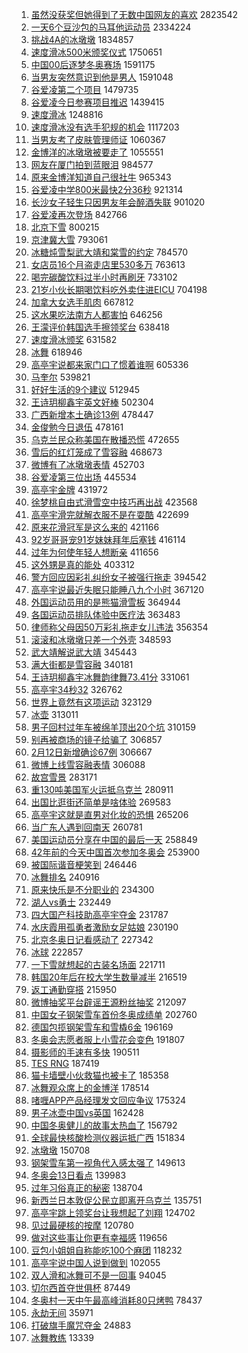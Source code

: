 1. [虽然没获奖但她得到了无数中国网友的喜欢](https://s.weibo.com//weibo?q=%E8%99%BD%E7%84%B6%E6%B2%A1%E8%8E%B7%E5%A5%96%E4%BD%86%E5%A5%B9%E5%BE%97%E5%88%B0%E4%BA%86%E6%97%A0%E6%95%B0%E4%B8%AD%E5%9B%BD%E7%BD%91%E5%8F%8B%E7%9A%84%E5%96%9C%E6%AC%A2&Refer=top) 2823542
2. [一天6个豆沙包的马耳他运动员](https://s.weibo.com//weibo?q=%E4%B8%80%E5%A4%A96%E4%B8%AA%E8%B1%86%E6%B2%99%E5%8C%85%E7%9A%84%E9%A9%AC%E8%80%B3%E4%BB%96%E8%BF%90%E5%8A%A8%E5%91%98&Refer=top) 2334224
3. [挑战4A的冰墩墩](https://s.weibo.com//weibo?q=%23%E6%8C%91%E6%88%984A%E7%9A%84%E5%86%B0%E5%A2%A9%E5%A2%A9%23&Refer=top) 1834857
4. [速度滑冰500米颁奖仪式](https://s.weibo.com//weibo?q=%23%E9%80%9F%E5%BA%A6%E6%BB%91%E5%86%B0500%E7%B1%B3%E9%A2%81%E5%A5%96%E4%BB%AA%E5%BC%8F%23&Refer=top) 1750651
5. [中国00后逐梦冬奥赛场](https://s.weibo.com//weibo?q=%23%E4%B8%AD%E5%9B%BD00%E5%90%8E%E9%80%90%E6%A2%A6%E5%86%AC%E5%A5%A5%E8%B5%9B%E5%9C%BA%23&Refer=top) 1591175
6. [当男友突然意识到他是男人](https://s.weibo.com//weibo?q=%23%E5%BD%93%E7%94%B7%E5%8F%8B%E7%AA%81%E7%84%B6%E6%84%8F%E8%AF%86%E5%88%B0%E4%BB%96%E6%98%AF%E7%94%B7%E4%BA%BA%23&Refer=top) 1591048
7. [谷爱凌第二个项目](https://s.weibo.com//weibo?q=%23%E8%B0%B7%E7%88%B1%E5%87%8C%E7%AC%AC%E4%BA%8C%E4%B8%AA%E9%A1%B9%E7%9B%AE%23&Refer=top) 1479735
8. [谷爱凌今日参赛项目推迟](https://s.weibo.com//weibo?q=%23%E8%B0%B7%E7%88%B1%E5%87%8C%E4%BB%8A%E6%97%A5%E5%8F%82%E8%B5%9B%E9%A1%B9%E7%9B%AE%E6%8E%A8%E8%BF%9F%23&Refer=top) 1439415
9. [速度滑冰](https://s.weibo.com//weibo?q=%E9%80%9F%E5%BA%A6%E6%BB%91%E5%86%B0&Refer=top) 1248816
10. [速度滑冰没有选手犯规的机会](https://s.weibo.com//weibo?q=%23%E9%80%9F%E5%BA%A6%E6%BB%91%E5%86%B0%E6%B2%A1%E6%9C%89%E9%80%89%E6%89%8B%E7%8A%AF%E8%A7%84%E7%9A%84%E6%9C%BA%E4%BC%9A%23&Refer=top) 1117203
11. [当男友考了皮肤管理师证](https://s.weibo.com//weibo?q=%23%E5%BD%93%E7%94%B7%E5%8F%8B%E8%80%83%E4%BA%86%E7%9A%AE%E8%82%A4%E7%AE%A1%E7%90%86%E5%B8%88%E8%AF%81%23&Refer=top) 1060367
12. [金博洋的冰墩墩被要走了](https://s.weibo.com//weibo?q=%23%E9%87%91%E5%8D%9A%E6%B4%8B%E7%9A%84%E5%86%B0%E5%A2%A9%E5%A2%A9%E8%A2%AB%E8%A6%81%E8%B5%B0%E4%BA%86%23&Refer=top) 1055551
13. [网友在厦门拍到蓝眼泪](https://s.weibo.com//weibo?q=%23%E7%BD%91%E5%8F%8B%E5%9C%A8%E5%8E%A6%E9%97%A8%E6%8B%8D%E5%88%B0%E8%93%9D%E7%9C%BC%E6%B3%AA%23&Refer=top) 984577
14. [原来金博洋知道自己很社牛](https://s.weibo.com//weibo?q=%23%E5%8E%9F%E6%9D%A5%E9%87%91%E5%8D%9A%E6%B4%8B%E7%9F%A5%E9%81%93%E8%87%AA%E5%B7%B1%E5%BE%88%E7%A4%BE%E7%89%9B%23&Refer=top) 965343
15. [谷爱凌中学800米最快2分36秒](https://s.weibo.com//weibo?q=%23%E8%B0%B7%E7%88%B1%E5%87%8C%E4%B8%AD%E5%AD%A6800%E7%B1%B3%E6%9C%80%E5%BF%AB2%E5%88%8636%E7%A7%92%23&Refer=top) 921314
16. [长沙女子轻生只因男友年会醉酒失联](https://s.weibo.com//weibo?q=%23%E9%95%BF%E6%B2%99%E5%A5%B3%E5%AD%90%E8%BD%BB%E7%94%9F%E5%8F%AA%E5%9B%A0%E7%94%B7%E5%8F%8B%E5%B9%B4%E4%BC%9A%E9%86%89%E9%85%92%E5%A4%B1%E8%81%94%23&Refer=top) 901020
17. [谷爱凌再次登场](https://s.weibo.com//weibo?q=%23%E8%B0%B7%E7%88%B1%E5%87%8C%E5%86%8D%E6%AC%A1%E7%99%BB%E5%9C%BA%23&Refer=top) 842766
18. [北京下雪](https://s.weibo.com//weibo?q=%E5%8C%97%E4%BA%AC%E4%B8%8B%E9%9B%AA&Refer=top) 800215
19. [京津冀大雪](https://s.weibo.com//weibo?q=%23%E4%BA%AC%E6%B4%A5%E5%86%80%E5%A4%A7%E9%9B%AA%23&Refer=top) 793061
20. [冰糖炖雪梨武大靖和棠雪的约定](https://s.weibo.com//weibo?q=%23%E5%86%B0%E7%B3%96%E7%82%96%E9%9B%AA%E6%A2%A8%E6%AD%A6%E5%A4%A7%E9%9D%96%E5%92%8C%E6%A3%A0%E9%9B%AA%E7%9A%84%E7%BA%A6%E5%AE%9A%23&Refer=top) 784570
21. [女店员16个月盗走店里530多万](https://s.weibo.com//weibo?q=%23%E5%A5%B3%E5%BA%97%E5%91%9816%E4%B8%AA%E6%9C%88%E7%9B%97%E8%B5%B0%E5%BA%97%E9%87%8C530%E5%A4%9A%E4%B8%87%23&Refer=top) 763613
22. [喝完碳酸饮料过半小时再刷牙](https://s.weibo.com//weibo?q=%23%E5%96%9D%E5%AE%8C%E7%A2%B3%E9%85%B8%E9%A5%AE%E6%96%99%E8%BF%87%E5%8D%8A%E5%B0%8F%E6%97%B6%E5%86%8D%E5%88%B7%E7%89%99%23&Refer=top) 733102
23. [21岁小伙长期喝饮料吃外卖住进EICU](https://s.weibo.com//weibo?q=%2321%E5%B2%81%E5%B0%8F%E4%BC%99%E9%95%BF%E6%9C%9F%E5%96%9D%E9%A5%AE%E6%96%99%E5%90%83%E5%A4%96%E5%8D%96%E4%BD%8F%E8%BF%9BEICU%23&Refer=top) 704198
24. [加拿大女选手肌肉](https://s.weibo.com//weibo?q=%23%E5%8A%A0%E6%8B%BF%E5%A4%A7%E5%A5%B3%E9%80%89%E6%89%8B%E8%82%8C%E8%82%89%23&Refer=top) 667812
25. [这水果吃法南方人都害怕](https://s.weibo.com//weibo?q=%23%E8%BF%99%E6%B0%B4%E6%9E%9C%E5%90%83%E6%B3%95%E5%8D%97%E6%96%B9%E4%BA%BA%E9%83%BD%E5%AE%B3%E6%80%95%23&Refer=top) 646256
26. [王濛评价韩国选手擦领奖台](https://s.weibo.com//weibo?q=%23%E7%8E%8B%E6%BF%9B%E8%AF%84%E4%BB%B7%E9%9F%A9%E5%9B%BD%E9%80%89%E6%89%8B%E6%93%A6%E9%A2%86%E5%A5%96%E5%8F%B0%23&Refer=top) 638418
27. [速度滑冰颁奖](https://s.weibo.com//weibo?q=%23%E9%80%9F%E5%BA%A6%E6%BB%91%E5%86%B0%E9%A2%81%E5%A5%96%23&Refer=top) 631582
28. [冰舞](https://s.weibo.com//weibo?q=%E5%86%B0%E8%88%9E&Refer=top) 618946
29. [高亭宇说都来家门口了惯着谁啊](https://s.weibo.com//weibo?q=%23%E9%AB%98%E4%BA%AD%E5%AE%87%E8%AF%B4%E9%83%BD%E6%9D%A5%E5%AE%B6%E9%97%A8%E5%8F%A3%E4%BA%86%E6%83%AF%E7%9D%80%E8%B0%81%E5%95%8A%23&Refer=top) 605336
30. [马奎尔](https://s.weibo.com//weibo?q=%E9%A9%AC%E5%A5%8E%E5%B0%94&Refer=top) 539821
31. [好好生活的9个建议](https://s.weibo.com//weibo?q=%23%E5%A5%BD%E5%A5%BD%E7%94%9F%E6%B4%BB%E7%9A%849%E4%B8%AA%E5%BB%BA%E8%AE%AE%23&Refer=top) 512945
32. [王诗玥柳鑫宇英文好棒](https://s.weibo.com//weibo?q=%23%E7%8E%8B%E8%AF%97%E7%8E%A5%E6%9F%B3%E9%91%AB%E5%AE%87%E8%8B%B1%E6%96%87%E5%A5%BD%E6%A3%92%23&Refer=top) 502304
33. [广西新增本土确诊13例](https://s.weibo.com//weibo?q=%23%E5%B9%BF%E8%A5%BF%E6%96%B0%E5%A2%9E%E6%9C%AC%E5%9C%9F%E7%A1%AE%E8%AF%8A13%E4%BE%8B%23&Refer=top) 478447
34. [金俊勉今日退伍](https://s.weibo.com//weibo?q=%23%E9%87%91%E4%BF%8A%E5%8B%89%E4%BB%8A%E6%97%A5%E9%80%80%E4%BC%8D%23&Refer=top) 478161
35. [乌克兰民众称美国在散播恐慌](https://s.weibo.com//weibo?q=%23%E4%B9%8C%E5%85%8B%E5%85%B0%E6%B0%91%E4%BC%97%E7%A7%B0%E7%BE%8E%E5%9B%BD%E5%9C%A8%E6%95%A3%E6%92%AD%E6%81%90%E6%85%8C%23&Refer=top) 472655
36. [雪后的红灯笼成了雪容融](https://s.weibo.com//weibo?q=%23%E9%9B%AA%E5%90%8E%E7%9A%84%E7%BA%A2%E7%81%AF%E7%AC%BC%E6%88%90%E4%BA%86%E9%9B%AA%E5%AE%B9%E8%9E%8D%23&Refer=top) 468673
37. [微博有了冰墩墩表情](https://s.weibo.com//weibo?q=%23%E5%BE%AE%E5%8D%9A%E6%9C%89%E4%BA%86%E5%86%B0%E5%A2%A9%E5%A2%A9%E8%A1%A8%E6%83%85%23&Refer=top) 452703
38. [谷爱凌第三位出场](https://s.weibo.com//weibo?q=%23%E8%B0%B7%E7%88%B1%E5%87%8C%E7%AC%AC%E4%B8%89%E4%BD%8D%E5%87%BA%E5%9C%BA%23&Refer=top) 445534
39. [高亭宇金牌](https://s.weibo.com//weibo?q=%23%E9%AB%98%E4%BA%AD%E5%AE%87%E9%87%91%E7%89%8C%23&Refer=top) 431972
40. [徐梦桃自由式滑雪空中技巧再出战](https://s.weibo.com//weibo?q=%23%E5%BE%90%E6%A2%A6%E6%A1%83%E8%87%AA%E7%94%B1%E5%BC%8F%E6%BB%91%E9%9B%AA%E7%A9%BA%E4%B8%AD%E6%8A%80%E5%B7%A7%E5%86%8D%E5%87%BA%E6%88%98%23&Refer=top) 423568
41. [高亭宇滑完就解衣服不是在耍酷](https://s.weibo.com//weibo?q=%23%E9%AB%98%E4%BA%AD%E5%AE%87%E6%BB%91%E5%AE%8C%E5%B0%B1%E8%A7%A3%E8%A1%A3%E6%9C%8D%E4%B8%8D%E6%98%AF%E5%9C%A8%E8%80%8D%E9%85%B7%23&Refer=top) 422699
42. [原来花滑冠军是这么来的](https://s.weibo.com//weibo?q=%23%E5%8E%9F%E6%9D%A5%E8%8A%B1%E6%BB%91%E5%86%A0%E5%86%9B%E6%98%AF%E8%BF%99%E4%B9%88%E6%9D%A5%E7%9A%84%23&Refer=top) 421166
43. [92岁哥哥宠91岁妹妹拜年后塞钱](https://s.weibo.com//weibo?q=%2392%E5%B2%81%E5%93%A5%E5%93%A5%E5%AE%A091%E5%B2%81%E5%A6%B9%E5%A6%B9%E6%8B%9C%E5%B9%B4%E5%90%8E%E5%A1%9E%E9%92%B1%23&Refer=top) 416114
44. [过年为何使年轻人想断亲](https://s.weibo.com//weibo?q=%23%E8%BF%87%E5%B9%B4%E4%B8%BA%E4%BD%95%E4%BD%BF%E5%B9%B4%E8%BD%BB%E4%BA%BA%E6%83%B3%E6%96%AD%E4%BA%B2%23&Refer=top) 411656
45. [这外甥是真的能处](https://s.weibo.com//weibo?q=%23%E8%BF%99%E5%A4%96%E7%94%A5%E6%98%AF%E7%9C%9F%E7%9A%84%E8%83%BD%E5%A4%84%23&Refer=top) 403312
46. [警方回应因彩礼纠纷女子被强行拖走](https://s.weibo.com//weibo?q=%23%E8%AD%A6%E6%96%B9%E5%9B%9E%E5%BA%94%E5%9B%A0%E5%BD%A9%E7%A4%BC%E7%BA%A0%E7%BA%B7%E5%A5%B3%E5%AD%90%E8%A2%AB%E5%BC%BA%E8%A1%8C%E6%8B%96%E8%B5%B0%23&Refer=top) 394542
47. [高亭宇说最近失眠只能睡八九个小时](https://s.weibo.com//weibo?q=%23%E9%AB%98%E4%BA%AD%E5%AE%87%E8%AF%B4%E6%9C%80%E8%BF%91%E5%A4%B1%E7%9C%A0%E5%8F%AA%E8%83%BD%E7%9D%A1%E5%85%AB%E4%B9%9D%E4%B8%AA%E5%B0%8F%E6%97%B6%23&Refer=top) 367120
48. [外国运动员用的是熊猫滑雪板](https://s.weibo.com//weibo?q=%23%E5%A4%96%E5%9B%BD%E8%BF%90%E5%8A%A8%E5%91%98%E7%94%A8%E7%9A%84%E6%98%AF%E7%86%8A%E7%8C%AB%E6%BB%91%E9%9B%AA%E6%9D%BF%23&Refer=top) 364944
49. [各国运动员排队体验中医疗法](https://s.weibo.com//weibo?q=%23%E5%90%84%E5%9B%BD%E8%BF%90%E5%8A%A8%E5%91%98%E6%8E%92%E9%98%9F%E4%BD%93%E9%AA%8C%E4%B8%AD%E5%8C%BB%E7%96%97%E6%B3%95%23&Refer=top) 363483
50. [律师称父母因50万彩礼拖走女儿违法](https://s.weibo.com//weibo?q=%23%E5%BE%8B%E5%B8%88%E7%A7%B0%E7%88%B6%E6%AF%8D%E5%9B%A050%E4%B8%87%E5%BD%A9%E7%A4%BC%E6%8B%96%E8%B5%B0%E5%A5%B3%E5%84%BF%E8%BF%9D%E6%B3%95%23&Refer=top) 356354
51. [滚滚和冰墩墩只差一个外壳](https://s.weibo.com//weibo?q=%23%E6%BB%9A%E6%BB%9A%E5%92%8C%E5%86%B0%E5%A2%A9%E5%A2%A9%E5%8F%AA%E5%B7%AE%E4%B8%80%E4%B8%AA%E5%A4%96%E5%A3%B3%23&Refer=top) 348593
52. [武大靖解说武大靖](https://s.weibo.com//weibo?q=%23%E6%AD%A6%E5%A4%A7%E9%9D%96%E8%A7%A3%E8%AF%B4%E6%AD%A6%E5%A4%A7%E9%9D%96%23&Refer=top) 345443
53. [满大街都是雪容融](https://s.weibo.com//weibo?q=%23%E6%BB%A1%E5%A4%A7%E8%A1%97%E9%83%BD%E6%98%AF%E9%9B%AA%E5%AE%B9%E8%9E%8D%23&Refer=top) 340181
54. [王诗玥柳鑫宇冰舞韵律舞73.41分](https://s.weibo.com//weibo?q=%23%E7%8E%8B%E8%AF%97%E7%8E%A5%E6%9F%B3%E9%91%AB%E5%AE%87%E5%86%B0%E8%88%9E%E9%9F%B5%E5%BE%8B%E8%88%9E73.41%E5%88%86%23&Refer=top) 331061
55. [高亭宇34秒32](https://s.weibo.com//weibo?q=%23%E9%AB%98%E4%BA%AD%E5%AE%8734%E7%A7%9232%23&Refer=top) 326762
56. [世界上竟然有这项运动](https://s.weibo.com//weibo?q=%23%E4%B8%96%E7%95%8C%E4%B8%8A%E7%AB%9F%E7%84%B6%E6%9C%89%E8%BF%99%E9%A1%B9%E8%BF%90%E5%8A%A8%23&Refer=top) 323129
57. [冰壶](https://s.weibo.com//weibo?q=%E5%86%B0%E5%A3%B6&Refer=top) 313011
58. [男子回村过年车被绵羊顶出20个坑](https://s.weibo.com//weibo?q=%23%E7%94%B7%E5%AD%90%E5%9B%9E%E6%9D%91%E8%BF%87%E5%B9%B4%E8%BD%A6%E8%A2%AB%E7%BB%B5%E7%BE%8A%E9%A1%B6%E5%87%BA20%E4%B8%AA%E5%9D%91%23&Refer=top) 310159
59. [别再被商场的镜子给骗了](https://s.weibo.com//weibo?q=%23%E5%88%AB%E5%86%8D%E8%A2%AB%E5%95%86%E5%9C%BA%E7%9A%84%E9%95%9C%E5%AD%90%E7%BB%99%E9%AA%97%E4%BA%86%23&Refer=top) 306857
60. [2月12日新增确诊67例](https://s.weibo.com//weibo?q=%232%E6%9C%8812%E6%97%A5%E6%96%B0%E5%A2%9E%E7%A1%AE%E8%AF%8A67%E4%BE%8B%23&Refer=top) 306667
61. [微博上线雪容融表情](https://s.weibo.com//weibo?q=%23%E5%BE%AE%E5%8D%9A%E4%B8%8A%E7%BA%BF%E9%9B%AA%E5%AE%B9%E8%9E%8D%E8%A1%A8%E6%83%85%23&Refer=top) 306088
62. [故宫雪景](https://s.weibo.com//weibo?q=%E6%95%85%E5%AE%AB%E9%9B%AA%E6%99%AF&Refer=top) 283171
63. [重130吨美国军火运抵乌克兰](https://s.weibo.com//weibo?q=%23%E9%87%8D130%E5%90%A8%E7%BE%8E%E5%9B%BD%E5%86%9B%E7%81%AB%E8%BF%90%E6%8A%B5%E4%B9%8C%E5%85%8B%E5%85%B0%23&Refer=top) 280911
64. [出国比逛街还简单是啥体验](https://s.weibo.com//weibo?q=%23%E5%87%BA%E5%9B%BD%E6%AF%94%E9%80%9B%E8%A1%97%E8%BF%98%E7%AE%80%E5%8D%95%E6%98%AF%E5%95%A5%E4%BD%93%E9%AA%8C%23&Refer=top) 269583
65. [高亭宇这就是直男对化妆的恐惧](https://s.weibo.com//weibo?q=%23%E9%AB%98%E4%BA%AD%E5%AE%87%E8%BF%99%E5%B0%B1%E6%98%AF%E7%9B%B4%E7%94%B7%E5%AF%B9%E5%8C%96%E5%A6%86%E7%9A%84%E6%81%90%E6%83%A7%23&Refer=top) 265206
66. [当广东人遇到回南天](https://s.weibo.com//weibo?q=%E5%BD%93%E5%B9%BF%E4%B8%9C%E4%BA%BA%E9%81%87%E5%88%B0%E5%9B%9E%E5%8D%97%E5%A4%A9&Refer=top) 260781
67. [美国运动员分享在中国的最后一天](https://s.weibo.com//weibo?q=%23%E7%BE%8E%E5%9B%BD%E8%BF%90%E5%8A%A8%E5%91%98%E5%88%86%E4%BA%AB%E5%9C%A8%E4%B8%AD%E5%9B%BD%E7%9A%84%E6%9C%80%E5%90%8E%E4%B8%80%E5%A4%A9%23&Refer=top) 258849
68. [42年前的今天中国首次参加冬奥会](https://s.weibo.com//weibo?q=%2342%E5%B9%B4%E5%89%8D%E7%9A%84%E4%BB%8A%E5%A4%A9%E4%B8%AD%E5%9B%BD%E9%A6%96%E6%AC%A1%E5%8F%82%E5%8A%A0%E5%86%AC%E5%A5%A5%E4%BC%9A%23&Refer=top) 253900
69. [被国际谐音梗笑到](https://s.weibo.com//weibo?q=%23%E8%A2%AB%E5%9B%BD%E9%99%85%E8%B0%90%E9%9F%B3%E6%A2%97%E7%AC%91%E5%88%B0%23&Refer=top) 246446
70. [冰舞排名](https://s.weibo.com//weibo?q=%E5%86%B0%E8%88%9E%E6%8E%92%E5%90%8D&Refer=top) 240916
71. [原来快乐是不分职业的](https://s.weibo.com//weibo?q=%23%E5%8E%9F%E6%9D%A5%E5%BF%AB%E4%B9%90%E6%98%AF%E4%B8%8D%E5%88%86%E8%81%8C%E4%B8%9A%E7%9A%84%23&Refer=top) 234300
72. [湖人vs勇士](https://s.weibo.com//weibo?q=%23%E6%B9%96%E4%BA%BAvs%E5%8B%87%E5%A3%AB%23&Refer=top) 232449
73. [四大国产科技助高亭宇夺金](https://s.weibo.com//weibo?q=%23%E5%9B%9B%E5%A4%A7%E5%9B%BD%E4%BA%A7%E7%A7%91%E6%8A%80%E5%8A%A9%E9%AB%98%E4%BA%AD%E5%AE%87%E5%A4%BA%E9%87%91%23&Refer=top) 231787
74. [水庆霞用孤勇者激励女足姑娘](https://s.weibo.com//weibo?q=%23%E6%B0%B4%E5%BA%86%E9%9C%9E%E7%94%A8%E5%AD%A4%E5%8B%87%E8%80%85%E6%BF%80%E5%8A%B1%E5%A5%B3%E8%B6%B3%E5%A7%91%E5%A8%98%23&Refer=top) 230190
75. [北京冬奥日记看感动了](https://s.weibo.com//weibo?q=%23%E5%8C%97%E4%BA%AC%E5%86%AC%E5%A5%A5%E6%97%A5%E8%AE%B0%E7%9C%8B%E6%84%9F%E5%8A%A8%E4%BA%86%23&Refer=top) 227342
76. [冰球](https://s.weibo.com//weibo?q=%E5%86%B0%E7%90%83&Refer=top) 222857
77. [一下雪就想起的古装名场面](https://s.weibo.com//weibo?q=%23%E4%B8%80%E4%B8%8B%E9%9B%AA%E5%B0%B1%E6%83%B3%E8%B5%B7%E7%9A%84%E5%8F%A4%E8%A3%85%E5%90%8D%E5%9C%BA%E9%9D%A2%23&Refer=top) 221711
78. [韩国20年后在校大学生数量减半](https://s.weibo.com//weibo?q=%23%E9%9F%A9%E5%9B%BD20%E5%B9%B4%E5%90%8E%E5%9C%A8%E6%A0%A1%E5%A4%A7%E5%AD%A6%E7%94%9F%E6%95%B0%E9%87%8F%E5%87%8F%E5%8D%8A%23&Refer=top) 216519
79. [返工通勤穿搭](https://s.weibo.com//weibo?q=%23%E8%BF%94%E5%B7%A5%E9%80%9A%E5%8B%A4%E7%A9%BF%E6%90%AD%23&Refer=top) 215950
80. [微博抽奖平台辟谣王源粉丝抽奖](https://s.weibo.com//weibo?q=%23%E5%BE%AE%E5%8D%9A%E6%8A%BD%E5%A5%96%E5%B9%B3%E5%8F%B0%E8%BE%9F%E8%B0%A3%E7%8E%8B%E6%BA%90%E7%B2%89%E4%B8%9D%E6%8A%BD%E5%A5%96%23&Refer=top) 212097
81. [中国女子钢架雪车首份冬奥成绩单](https://s.weibo.com//weibo?q=%23%E4%B8%AD%E5%9B%BD%E5%A5%B3%E5%AD%90%E9%92%A2%E6%9E%B6%E9%9B%AA%E8%BD%A6%E9%A6%96%E4%BB%BD%E5%86%AC%E5%A5%A5%E6%88%90%E7%BB%A9%E5%8D%95%23&Refer=top) 202760
82. [德国包揽钢架雪车和雪橇6金](https://s.weibo.com//weibo?q=%23%E5%BE%B7%E5%9B%BD%E5%8C%85%E6%8F%BD%E9%92%A2%E6%9E%B6%E9%9B%AA%E8%BD%A6%E5%92%8C%E9%9B%AA%E6%A9%876%E9%87%91%23&Refer=top) 196169
83. [冬奥会志愿者服上小雪花会变色](https://s.weibo.com//weibo?q=%23%E5%86%AC%E5%A5%A5%E4%BC%9A%E5%BF%97%E6%84%BF%E8%80%85%E6%9C%8D%E4%B8%8A%E5%B0%8F%E9%9B%AA%E8%8A%B1%E4%BC%9A%E5%8F%98%E8%89%B2%23&Refer=top) 191807
84. [摄影师的手速有多快](https://s.weibo.com//weibo?q=%23%E6%91%84%E5%BD%B1%E5%B8%88%E7%9A%84%E6%89%8B%E9%80%9F%E6%9C%89%E5%A4%9A%E5%BF%AB%23&Refer=top) 190511
85. [TES RNG](https://s.weibo.com//weibo?q=TES%20RNG&Refer=top) 187419
86. [猫卡墙壁小伙救猫也被卡了](https://s.weibo.com//weibo?q=%E7%8C%AB%E5%8D%A1%E5%A2%99%E5%A3%81%E5%B0%8F%E4%BC%99%E6%95%91%E7%8C%AB%E4%B9%9F%E8%A2%AB%E5%8D%A1%E4%BA%86&Refer=top) 185358
87. [冰舞观众席上的金博洋](https://s.weibo.com//weibo?q=%23%E5%86%B0%E8%88%9E%E8%A7%82%E4%BC%97%E5%B8%AD%E4%B8%8A%E7%9A%84%E9%87%91%E5%8D%9A%E6%B4%8B%23&Refer=top) 178514
88. [啫喱APP产品经理发文回应争议](https://s.weibo.com//weibo?q=%E5%95%AB%E5%96%B1APP%E4%BA%A7%E5%93%81%E7%BB%8F%E7%90%86%E5%8F%91%E6%96%87%E5%9B%9E%E5%BA%94%E4%BA%89%E8%AE%AE&Refer=top) 175324
89. [男子冰壶中国vs英国](https://s.weibo.com//weibo?q=%23%E7%94%B7%E5%AD%90%E5%86%B0%E5%A3%B6%E4%B8%AD%E5%9B%BDvs%E8%8B%B1%E5%9B%BD%23&Refer=top) 162428
90. [中国冬奥健儿的故事太热血了](https://s.weibo.com//weibo?q=%E4%B8%AD%E5%9B%BD%E5%86%AC%E5%A5%A5%E5%81%A5%E5%84%BF%E7%9A%84%E6%95%85%E4%BA%8B%E5%A4%AA%E7%83%AD%E8%A1%80%E4%BA%86&Refer=top) 156792
91. [全球最快核酸检测仪器运抵广西](https://s.weibo.com//weibo?q=%23%E5%85%A8%E7%90%83%E6%9C%80%E5%BF%AB%E6%A0%B8%E9%85%B8%E6%A3%80%E6%B5%8B%E4%BB%AA%E5%99%A8%E8%BF%90%E6%8A%B5%E5%B9%BF%E8%A5%BF%23&Refer=top) 151834
92. [冰墩墩](https://s.weibo.com//weibo?q=%23%E5%86%B0%E5%A2%A9%E5%A2%A9%23&Refer=top) 150708
93. [钢架雪车第一视角代入感太强了](https://s.weibo.com//weibo?q=%23%E9%92%A2%E6%9E%B6%E9%9B%AA%E8%BD%A6%E7%AC%AC%E4%B8%80%E8%A7%86%E8%A7%92%E4%BB%A3%E5%85%A5%E6%84%9F%E5%A4%AA%E5%BC%BA%E4%BA%86%23&Refer=top) 149613
94. [冬奥会13日看点](https://s.weibo.com//weibo?q=%E5%86%AC%E5%A5%A5%E4%BC%9A13%E6%97%A5%E7%9C%8B%E7%82%B9&Refer=top) 139983
95. [过年习俗真正的秘密](https://s.weibo.com//weibo?q=%23%E8%BF%87%E5%B9%B4%E4%B9%A0%E4%BF%97%E7%9C%9F%E6%AD%A3%E7%9A%84%E7%A7%98%E5%AF%86%23&Refer=top) 138704
96. [新西兰日本敦促公民立即离开乌克兰](https://s.weibo.com//weibo?q=%23%E6%96%B0%E8%A5%BF%E5%85%B0%E6%97%A5%E6%9C%AC%E6%95%A6%E4%BF%83%E5%85%AC%E6%B0%91%E7%AB%8B%E5%8D%B3%E7%A6%BB%E5%BC%80%E4%B9%8C%E5%85%8B%E5%85%B0%23&Refer=top) 135751
97. [高亭宇跳上领奖台让我想起了刘翔](https://s.weibo.com//weibo?q=%23%E9%AB%98%E4%BA%AD%E5%AE%87%E8%B7%B3%E4%B8%8A%E9%A2%86%E5%A5%96%E5%8F%B0%E8%AE%A9%E6%88%91%E6%83%B3%E8%B5%B7%E4%BA%86%E5%88%98%E7%BF%94%23&Refer=top) 124702
98. [见过最硬核的按摩](https://s.weibo.com//weibo?q=%23%E8%A7%81%E8%BF%87%E6%9C%80%E7%A1%AC%E6%A0%B8%E7%9A%84%E6%8C%89%E6%91%A9%23&Refer=top) 120780
99. [做对这些事让你更有幸福感](https://s.weibo.com//weibo?q=%23%E5%81%9A%E5%AF%B9%E8%BF%99%E4%BA%9B%E4%BA%8B%E8%AE%A9%E4%BD%A0%E6%9B%B4%E6%9C%89%E5%B9%B8%E7%A6%8F%E6%84%9F%23&Refer=top) 119656
100. [豆包小姐姐自称能吃100个麻团](https://s.weibo.com//weibo?q=%23%E8%B1%86%E5%8C%85%E5%B0%8F%E5%A7%90%E5%A7%90%E8%87%AA%E7%A7%B0%E8%83%BD%E5%90%83100%E4%B8%AA%E9%BA%BB%E5%9B%A2%23&Refer=top) 118232
101. [高亭宇说中国人说到做到](https://s.weibo.com//weibo?q=%23%E9%AB%98%E4%BA%AD%E5%AE%87%E8%AF%B4%E4%B8%AD%E5%9B%BD%E4%BA%BA%E8%AF%B4%E5%88%B0%E5%81%9A%E5%88%B0%23&Refer=top) 102055
102. [双人滑和冰舞可不是一回事](https://s.weibo.com//weibo?q=%23%E5%8F%8C%E4%BA%BA%E6%BB%91%E5%92%8C%E5%86%B0%E8%88%9E%E5%8F%AF%E4%B8%8D%E6%98%AF%E4%B8%80%E5%9B%9E%E4%BA%8B%23&Refer=top) 94045
103. [切尔西首夺世俱杯](https://s.weibo.com//weibo?q=%23%E5%88%87%E5%B0%94%E8%A5%BF%E9%A6%96%E5%A4%BA%E4%B8%96%E4%BF%B1%E6%9D%AF%23&Refer=top) 87449
104. [冬奥村一天中午最高峰消耗80只烤鸭](https://s.weibo.com//weibo?q=%23%E5%86%AC%E5%A5%A5%E6%9D%91%E4%B8%80%E5%A4%A9%E4%B8%AD%E5%8D%88%E6%9C%80%E9%AB%98%E5%B3%B0%E6%B6%88%E8%80%9780%E5%8F%AA%E7%83%A4%E9%B8%AD%23&Refer=top) 78437
105. [永劫无间](https://s.weibo.com//weibo?q=%E6%B0%B8%E5%8A%AB%E6%97%A0%E9%97%B4&Refer=top) 35971
106. [打破旗手魔咒夺金](https://s.weibo.com//weibo?q=%23%E6%89%93%E7%A0%B4%E6%97%97%E6%89%8B%E9%AD%94%E5%92%92%E5%A4%BA%E9%87%91%23&Refer=top) 24883
107. [冰舞教练](https://s.weibo.com//weibo?q=%E5%86%B0%E8%88%9E%E6%95%99%E7%BB%83&Refer=top) 13339
